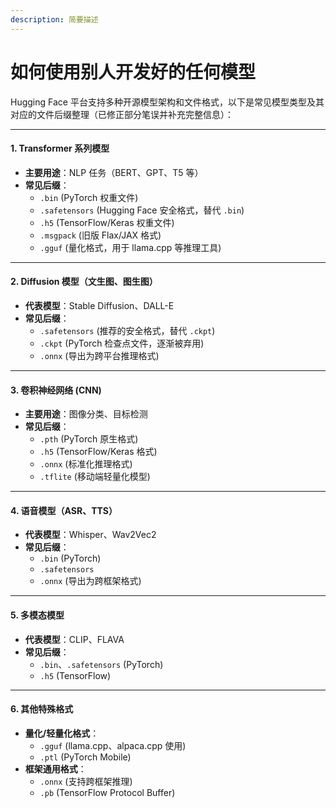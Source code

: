 ```yaml
---
description: 简要描述
---
```


# 如何使用别人开发好的任何模型

Hugging Face 平台支持多种开源模型架构和文件格式，以下是常见模型类型及其对应的文件后缀整理（已修正部分笔误并补充完整信息）：

***

#### **1. Transformer 系列模型**

* **主要用途**：NLP 任务（BERT、GPT、T5 等）
* **常见后缀**：
  * `.bin` (PyTorch 权重文件)
  * `.safetensors` (Hugging Face 安全格式，替代 `.bin`)
  * `.h5` (TensorFlow/Keras 权重文件)
  * `.msgpack` (旧版 Flax/JAX 格式)
  * `.gguf` (量化格式，用于 llama.cpp 等推理工具)

***

#### **2. Diffusion 模型（文生图、图生图）**

* **代表模型**：Stable Diffusion、DALL-E
* **常见后缀**：
  * `.safetensors` (推荐的安全格式，替代 `.ckpt`)
  * `.ckpt` (PyTorch 检查点文件，逐渐被弃用)
  * `.onnx` (导出为跨平台推理格式)

***

#### **3. 卷积神经网络 (CNN)**

* **主要用途**：图像分类、目标检测
* **常见后缀**：
  * `.pth` (PyTorch 原生格式)
  * `.h5` (TensorFlow/Keras 格式)
  * `.onnx` (标准化推理格式)
  * `.tflite` (移动端轻量化模型)

***

#### **4. 语音模型（ASR、TTS）**

* **代表模型**：Whisper、Wav2Vec2
* **常见后缀**：
  * `.bin` (PyTorch)
  * `.safetensors`
  * `.onnx` (导出为跨框架格式)

***

#### **5. 多模态模型**

* **代表模型**：CLIP、FLAVA
* **常见后缀**：
  * `.bin`、`.safetensors` (PyTorch)
  * `.h5` (TensorFlow)

***

#### **6. 其他特殊格式**

* **量化/轻量化格式**：
  * `.gguf` (llama.cpp、alpaca.cpp 使用)
  * `.ptl` (PyTorch Mobile)
* **框架通用格式**：
  * `.onnx` (支持跨框架推理)
  * `.pb` (TensorFlow Protocol Buffer)

####
